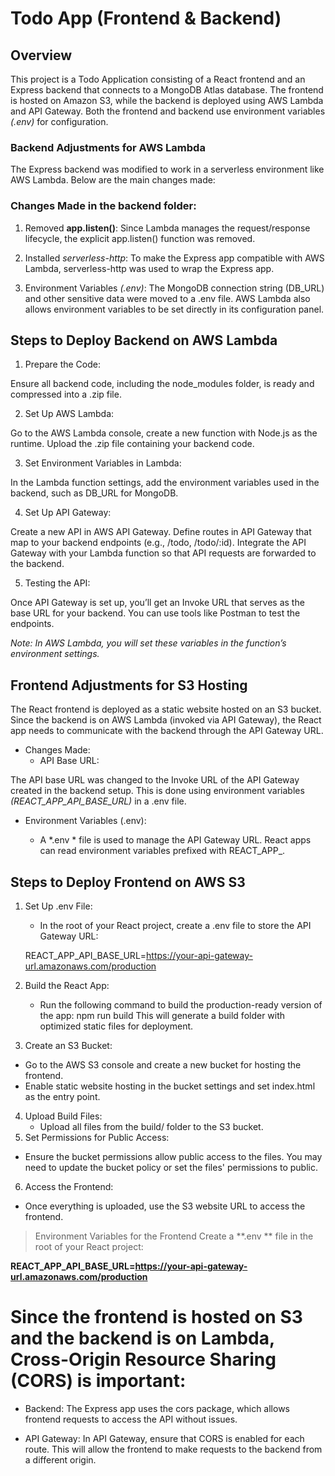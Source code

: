 # **Todo App (Frontend & Backend)**

## **Overview**
This project is a Todo Application consisting of a React frontend and an Express backend that connects to a MongoDB Atlas database. The frontend is hosted on Amazon S3, while the backend is deployed using AWS Lambda and API Gateway. Both the frontend and backend use environment variables *(.env)* for configuration.

### Backend Adjustments for AWS Lambda
The Express backend was modified to work in a serverless environment like AWS Lambda. Below are the main changes made:

### Changes Made in the backend folder:
1. Removed **app.listen()**: Since Lambda manages the request/response lifecycle, the explicit app.listen() function was removed.

2. Installed *serverless-http*: To make the Express app compatible with AWS Lambda, serverless-http was used to wrap the Express app.

3. Environment Variables *(.env)*:
The MongoDB connection string (DB_URL) and other sensitive data were moved to a .env file.
AWS Lambda also allows environment variables to be set directly in its configuration panel.

## Steps to Deploy Backend on AWS Lambda
1. Prepare the Code:

Ensure all backend code, including the node_modules folder, is ready and compressed into a .zip file.

2. Set Up AWS Lambda:

Go to the AWS Lambda console, create a new function with Node.js as the runtime.
Upload the .zip file containing your backend code.

3. Set Environment Variables in Lambda:

In the Lambda function settings, add the environment variables used in the backend, such as DB_URL for MongoDB.

4. Set Up API Gateway:

Create a new API in AWS API Gateway.
Define routes in API Gateway that map to your backend endpoints (e.g., /todo, /todo/:id).
Integrate the API Gateway with your Lambda function so that API requests are forwarded to the backend.

5. Testing the API:

Once API Gateway is set up, you’ll get an Invoke URL that serves as the base URL for your backend. You can use tools like Postman to test the endpoints.

*Note: In AWS Lambda, you will set these variables in the function’s environment settings.*

## Frontend Adjustments for S3 Hosting
The React frontend is deployed as a static website hosted on an S3 bucket. Since the backend is on AWS Lambda (invoked via API Gateway), the React app needs to communicate with the backend through the API Gateway URL.

- Changes Made:
    - API Base URL:

The API base URL was changed to the Invoke URL of the API Gateway created in the backend setup.
This is done using environment variables *(REACT_APP_API_BASE_URL)* in a .env file.

- Environment Variables (.env):

    - A *.env * file is used to manage the API Gateway URL. React apps can read environment variables prefixed with REACT_APP_.


## Steps to Deploy Frontend on AWS S3
1. Set Up .env File:
    - In the root of your React project, create a .env file to store the API Gateway URL:

    REACT_APP_API_BASE_URL=https://your-api-gateway-url.amazonaws.com/production

2. Build the React App:
    - Run the following command to build the production-ready version of the app:
    npm run build
    This will generate a build folder with optimized static files for deployment.
3. Create an S3 Bucket:
- Go to the AWS S3 console and create a new bucket for hosting the frontend.
- Enable static website hosting in the bucket settings and set index.html as the entry point.

4. Upload Build Files:
    - Upload all files from the build/ folder to the S3 bucket.
5. Set Permissions for Public Access:

- Ensure the bucket permissions allow public access to the files. You may need to update the bucket policy or set the files' permissions to public.
6. Access the Frontend:

- Once everything is uploaded, use the S3 website URL to access the frontend.

> Environment Variables for the Frontend
Create a **.env ** file in the root of your React project:

**REACT_APP_API_BASE_URL=https://your-api-gateway-url.amazonaws.com/production**

# Since the frontend is hosted on S3 and the backend is on Lambda, Cross-Origin Resource Sharing (CORS) is important:

- Backend: The Express app uses the cors package, which allows frontend requests to access the API without issues.

- API Gateway: In API Gateway, ensure that CORS is enabled for each route. This will allow the frontend to make requests to the backend from a different origin.
